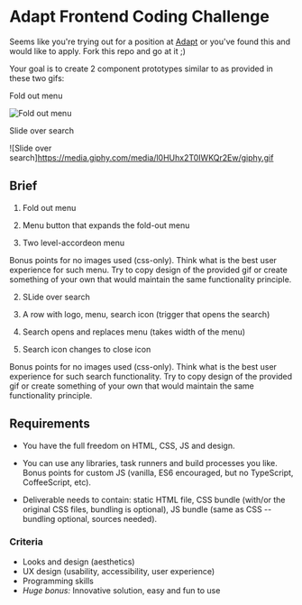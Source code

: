 # Adapt Frontend Coding Challenge

Seems like you're trying out for a position at
[Adapt](https://adapt.dk/en) or you've found this and would like to
apply.  Fork this repo and go at it ;)

Your goal is to create 2 component prototypes similar to as provided in these two gifs:

Fold out menu

![Fold out menu](https://media.giphy.com/media/3o751PDdemBbux86n6/giphy.gif)

Slide over search

![Slide over search]https://media.giphy.com/media/l0HUhx2T0IWKQr2Ew/giphy.gif

## Brief

1. Fold out menu

1. Menu button that expands the fold-out menu
2. Two level-accordeon menu

Bonus points for no images used (css-only). Think what is the best user experience for such menu. Try to copy design of the provided gif or create something of your own that would maintain the same functionality principle.

2. SLide over search

1. A row with logo, menu, search icon (trigger that opens the search)
2. Search opens and replaces menu (takes width of the menu)
3. Search icon changes to close icon

Bonus points for no images used (css-only). Think what is the best user experience for such search functionality. Try to copy design of the provided gif or create something of your own that would maintain the same functionality principle.

## Requirements

*   You have the full freedom on HTML, CSS, JS and design.

*   You can use any libraries, task runners and build processes you
    like. Bonus points for custom JS (vanilla, ES6 encouraged, but no
    TypeScript, CoffeeScript, etc).

*   Deliverable needs to contain: static HTML file, CSS bundle (with/or
    the original CSS files, bundling is optional), JS bundle (same as
    CSS -- bundling optional, sources needed).

### Criteria

*   Looks and design (aesthetics)
*   UX design (usability, accessibility, user experience)
*   Programming skills
*   _Huge bonus:_ Innovative solution, easy and fun to use

